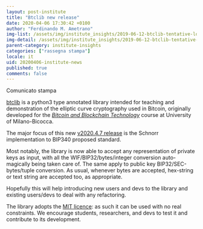 ```yaml
---
layout: post-institute
title: "Btclib new release"
date: 2020-04-06 17:30:42 +0100
author: "Ferdinando M. Ametrano"
img-list: /assets/img/institute_insights/2019-06-12-btclib-tentative-logo-thumb.jpg
img-detail: /assets/img/institute_insights/2019-06-12-btclib-tentative-logo.jpg
parent-category: institute-insights
categories: ["rassegna stampa"]
locale: it
uid: 20200406-institute-news
published: true
comments: false
---
```

Comunicato stampa

[btclib](https://github.com/dginst/btclib)
is a python3 type annotated library intended for teaching and
demonstration of the elliptic curve cryptography used in Bitcoin,
originally developed for the
[_Bitcoin and Blockchain Technology_](https://www.ametrano.net/bbt/) course
at University of Milano-Bicocca.

The major focus of this new
[v2020.4.7 release](https://github.com/btclib-org/btclib/releases/tag/v2020.4.7)
is the Schnorr implementation to BIP340 proposed standard.

Most notably, the library is now able to accept any representation of private keys as input,
with all the WIF/BIP32/bytes/integer conversion auto-magically being taken care of.
The same apply to public key BIP32/SEC-bytes/tuple conversion.
As usual, whenever bytes are accepted, hex-string or text string are accepted too, as appropriate.

Hopefully this will help introducing new users and devs to the library and existing users/devs to deal with any refactoring.

The library adopts the
[MIT licence](https://github.com/dginst/btclib/blob/master/LICENSE):
as such it can be used with no real constraints.
We encourage students, researchers, and devs
to test it and contribute to its development.
